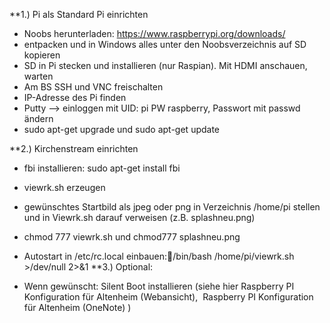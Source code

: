 **1.) Pi als Standard Pi einrichten

- Noobs herunterladen:  https://www.raspberrypi.org/downloads/
- entpacken und in Windows alles unter den Noobsverzeichnis auf SD kopieren
- SD in Pi stecken und installieren (nur Raspian). Mit HDMI anschauen, warten
- Am BS SSH und VNC freischalten
- IP-Adresse des Pi finden
- Putty –> einloggen mit UID: pi  PW raspberry, Passwort mit passwd ändern 
- sudo apt-get upgrade und sudo apt-get update

**2.) Kirchenstream einrichten

- fbi installieren:  sudo apt-get install fbi
- viewrk.sh erzeugen
- gewünschtes Startbild als jpeg oder png in Verzeichnis /home/pi stellen und in Viewrk.sh darauf verweisen (z.B. splashneu.png)
- chmod 777 viewrk.sh und chmod777 splashneu.png
- Autostart in /etc/rc.local einbauen:/bin/bash /home/pi/viewrk.sh >/dev/null 2>&1
**3.) Optional:

- Wenn gewünscht: Silent Boot installieren (siehe hier  Raspberry PI Konfiguration für Altenheim (Webansicht),  Raspberry PI Konfiguration für Altenheim (OneNote) )
